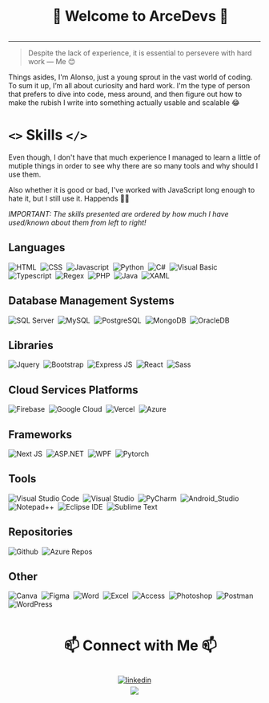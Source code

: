 <div id="user-content-toc">
  <ul align="center">
    <summary><h1 style="display: inline-block">👋 Welcome to ArceDevs 👋</h1></summary>
  </ul>
</div>

<hr />


> Despite the lack of experience, it is essential to persevere with hard work — Me 😊

Things asides, I'm Alonso, just a young sprout in the vast world of coding.
To sum it up, I’m all about curiosity and hard work. 
I'm the type of person that prefers to dive into code, mess around, and then figure out how to make the rubish I write into something actually usable and scalable 😂


# `<>` Skills `</>`
Even though, I don't have that much experience I managed to learn a little of mutiple things in order to see why there are so many tools and why should I use them.


Also whether it is good or bad, I've worked with JavaScript long enough to hate it, but I still use it. Happends 🤷‍♂️


_IMPORTANT: The skills presented are ordered by how much I have used/known about them from left to right!_


## Languages
![HTML](https://img.shields.io/badge/-HTML-343942?style=for-the-badge&logo=html5&logoColor=white)&nbsp;
![CSS](https://img.shields.io/badge/-CSS-343942?style=for-the-badge&logo=css3&logoColor=white)&nbsp;
![Javascript](https://img.shields.io/badge/-Javascript-343942?style=for-the-badge&logo=javascript&logoColor=white)&nbsp;
![Python](https://img.shields.io/badge/-Python-343942?style=for-the-badge&logo=python&logoColor=white)&nbsp;
![C#](https://img.shields.io/badge/-CSharp-343942?style=for-the-badge&logo=csharp&logoColor=white)&nbsp;
![Visual Basic](https://img.shields.io/badge/-Visual_Basic-343942?style=for-the-badge&logo=visualbasic&logoColor=white)&nbsp;
![Typescript](https://img.shields.io/badge/-Typescript-343942?style=for-the-badge&logo=typescript&logoColor=white)&nbsp;
![Regex](https://img.shields.io/badge/-Regex-343942?style=for-the-badge&logo=alibabacloud&logoColor=white)&nbsp;
![PHP](https://img.shields.io/badge/-PHP-343942?style=for-the-badge&logo=php&logoColor=white)&nbsp;
![Java](https://img.shields.io/badge/-Java-343942?style=for-the-badge&logo=coffeescript&logoColor=white)&nbsp;
![XAML](https://img.shields.io/badge/-XAML-343942?style=for-the-badge&logo=xaml&logoColor=white)

## Database Management Systems
![SQL Server](https://img.shields.io/badge/-SQL_Server-343942?style=for-the-badge&logo=microsoftsqlserver&logoColor=white)&nbsp;
![MySQL](https://img.shields.io/badge/-MySQL-343942?style=for-the-badge&logo=mysql&logoColor=white)&nbsp;
![PostgreSQL](https://img.shields.io/badge/-PostgreSQL-343942?style=for-the-badge&logo=postgresql&logoColor=white)&nbsp;
![MongoDB](https://img.shields.io/badge/-MongoDB-343942?style=for-the-badge&logo=mongodb&logoColor=white)&nbsp;
![OracleDB](https://img.shields.io/badge/-OracleDB-343942?style=for-the-badge&logo=oracle&logoColor=white)


## Libraries
![Jquery](https://img.shields.io/badge/-Jquery-343942?style=for-the-badge&logo=jquery&logoColor=white)&nbsp;
![Bootstrap](https://img.shields.io/badge/-Bootstrap-343942?style=for-the-badge&logo=buefy&logoColor=white)&nbsp;
![Express JS](https://img.shields.io/badge/-Express_JS-343942?style=for-the-badge&logo=express&logoColor=white)&nbsp;
![React](https://img.shields.io/badge/-React-343942?style=for-the-badge&logo=react&logoColor=white)&nbsp;
![Sass](https://img.shields.io/badge/-Sass-343942?style=for-the-badge&logo=sass&logoColor=white)


## Cloud Services Platforms
![Firebase](https://img.shields.io/badge/-Firebase-343942?style=for-the-badge&logo=firebase&logoColor=white)&nbsp;
![Google Cloud](https://img.shields.io/badge/-Google_Cloud-343942?style=for-the-badge&logo=googlecloud&logoColor=white)&nbsp;
![Vercel](https://img.shields.io/badge/-Vercel-343942?style=for-the-badge&logo=vercel&logoColor=white)&nbsp;
![Azure](https://img.shields.io/badge/-Azure-343942?style=for-the-badge&logo=azuredevops&logoColor=white)


## Frameworks
![Next JS](https://img.shields.io/badge/-Next.js-343942?style=for-the-badge&logo=nextdotjs&logoColor=white)&nbsp;
![ASP.NET](https://img.shields.io/badge/-ASP.NET-343942?style=for-the-badge&logo=dotnet&logoColor=white)&nbsp;
![WPF](https://img.shields.io/badge/-WPF-343942?style=for-the-badge&logo=dotnet&logoColor=white)&nbsp;
![Pytorch](https://img.shields.io/badge/-PyTorch-343942?style=for-the-badge&logo=pytorch&logoColor=white)


## Tools
![Visual Studio Code](https://img.shields.io/badge/-Visual_Studio_Code-343942?style=for-the-badge&logo=visualstudiocode&logoColor=white)&nbsp;
![Visual Studio](https://img.shields.io/badge/-Visual_Studio-343942?style=for-the-badge&logo=visualstudio&logoColor=white)&nbsp;
![PyCharm](https://img.shields.io/badge/-PyCharm-343942?style=for-the-badge&logo=pycharm&logoColor=white)&nbsp;
![Android_Studio](https://img.shields.io/badge/-Android_Studio-343942?style=for-the-badge&logo=androidstudio&logoColor=white)&nbsp;
![Notepad++](https://img.shields.io/badge/-Notepad++-343942?style=for-the-badge&logo=notepadplusplus&logoColor=white)&nbsp;
![Eclipse IDE](https://img.shields.io/badge/-Eclipse_IDE-343942?style=for-the-badge&logo=eclipseide&logoColor=white)&nbsp;
![Sublime Text](https://img.shields.io/badge/-Sublime-343942?style=for-the-badge&logo=sublimetext&logoColor=white)


## Repositories
![Github](https://img.shields.io/badge/-Github-343942?style=for-the-badge&logo=github&logoColor=white)&nbsp;
![Azure Repos](https://img.shields.io/badge/-Azure_Repos-343942?style=for-the-badge&logo=microsoftazure&logoColor=white)


## Other
![Canva](https://img.shields.io/badge/-Canva-343942?style=for-the-badge&logo=canva&logoColor=white)&nbsp;
![Figma](https://img.shields.io/badge/-Figma-343942?style=for-the-badge&logo=figma&logoColor=white)&nbsp;
![Word](https://img.shields.io/badge/-Word-343942?style=for-the-badge&logo=microsoftword&logoColor=white)&nbsp;
![Excel](https://img.shields.io/badge/-Excel-343942?style=for-the-badge&logo=microsoftexcel&logoColor=white)&nbsp;
![Access](https://img.shields.io/badge/-Access-343942?style=for-the-badge&logo=microsoftaccess&logoColor=white)&nbsp;
![Photoshop](https://img.shields.io/badge/-Photoshop-343942?style=for-the-badge&logo=adobephotoshop&logoColor=white)&nbsp;
![Postman](https://img.shields.io/badge/-Postman-343942?style=for-the-badge&logo=postman&logoColor=white)&nbsp;
![WordPress](https://img.shields.io/badge/-WordPress-343942?style=for-the-badge&logo=wordpress&logoColor=white)


<div id="user-content-toc">
  <ul align="center">
    <summary><h1 style="display: inline-block">📫 Connect with Me 📫 </h1></summary>
  </ul>
</div>


<div align='center'>

<a href="https://www.linkedin.com/in/alonso-arce-centi/" target="_blank">
<img src="https://img.shields.io/badge/linkedin:  alonso_arce_centi-%2300acee.svg?color=405DE6&style=for-the-badge&logo=linkedin&logoColor=white" alt=linkedin style="margin-bottom: 5px;"/>
</a>

<br>

<a href="mailto:alonsohansarcecenti@gmail.com" target="_blank">
<img src="https://img.shields.io/badge/gmail:  alonsohansarcecenti@gmail.com-%23EA4335.svg?style=for-the-badge&logo=gmail&logoColor=white" t=mail style="margin-bottom: 5px;" />
</a>
	
</div>

<!--
**ArceDevs/ArceDevs** is a ✨ _special_ ✨ repository because its `README.md` (this file) appears on your GitHub profile.

Here are some ideas to get you started:

- 🔭 I’m currently working on ...
- 🌱 I’m currently learning ...
- 👯 I’m looking to collaborate on ...
- 🤔 I’m looking for help with ...
- 💬 Ask me about ...
- 📫 How to reach me: ...
- 😄 Pronouns: ...
- ⚡ Fun fact: ...
-->
